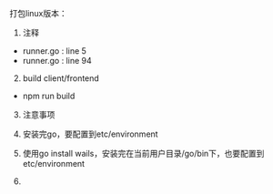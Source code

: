 
打包linux版本：

1. 注释

- runner.go : line 5
- runner.go : line 94

2. build client/frontend

- npm run build

3. 注意事项

1. 安装完go，要配置到etc/environment
2. 使用go install wails，安装完在当前用户目录/go/bin下，也要配置到etc/environment
3. 